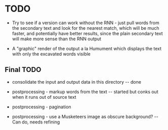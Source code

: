 TODO
====


* Try to see if a version can work without the RNN - just pull words from the secondary text and look for the nearest match, which will be much faster, and potentially have better results, since the plain secondary text will make more sense than the RNN output

* A "graphic" render of the output a la Humument which displays the text with only the excavated words visible

## Final TODO

* consolidate the input and output data in this directory -- done

* postprocessing - markup words from the text -- started but conks out when it runs out of source text

* postprocessing - pagination

* postprocessing - use a Musketeers image as obscure background? -- Can do, needs refining